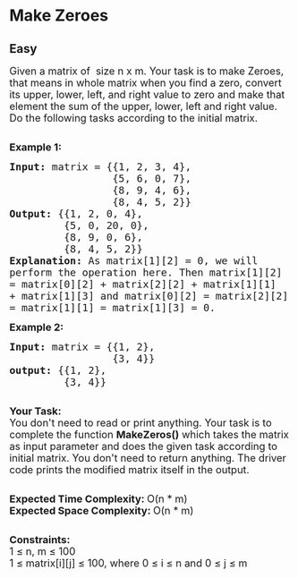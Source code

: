 # Make Zeroes
## Easy 
<div class="problem-statement">
                <p></p><p><span style="font-size:18px">Given a matrix&nbsp;of&nbsp; size n x&nbsp;m. Your task is to make Zeroes, that means in whole matrix when you find a zero,&nbsp;convert its upper, lower, left, and right value to zero and make that element the sum of the upper, lower, left and right value. Do the following tasks according to the initial matrix.</span><br>
&nbsp;</p>

<p><span style="font-size:18px"><strong>Example 1:</strong></span></p>

<pre><span style="font-size:18px"><strong>Input: </strong>matrix = {{1, 2, 3, 4},
                 {5, 6, 0, 7}, 
&nbsp;                {8, 9, 4, 6},
                 {8, 4, 5, 2}}
<strong>Output:</strong>&nbsp;{{1, 2, 0, 4}, 
&nbsp;        {5, 0, 20, 0},
         {8, 9, 0, 6}, 
&nbsp;        {8, 4, 5, 2}}
<strong>Explanation:</strong>&nbsp;As matrix[1][2] = 0, we will
perform the operation here. Then matrix[1][2]
= matrix[0][2] + matrix[2][2] + matrix[1][1] 
+ matrix[1][3] and matrix[0][2] = matrix[2][2] 
= matrix[1][1] = matrix[1][3] = 0.</span>
</pre>

<p><span style="font-size:18px"><strong>Example 2:</strong></span></p>

<pre><span style="font-size:18px"><strong>Input: </strong>matrix = {{1, 2}, 
&nbsp;                {3, 4}}
<strong>output: </strong>{{1, 2}, 
&nbsp;        {3, 4}}</span>
</pre>

<p><br>
<span style="font-size:18px"><strong>Your Task:</strong><br>
You don't need to read or print anything. Your task is to complete the function&nbsp;<strong>MakeZeros()</strong>&nbsp;which takes the matrix as input parameter and does the given task according to initial matrix. You don't need to return anything. The driver code prints the modified matrix itself in the output.</span><br>
&nbsp;</p>

<p><span style="font-size:18px"><strong>Expected Time Complexity:&nbsp;</strong>O(n * m)<br>
<strong>Expected Space Complexity:&nbsp;</strong>O(n * m)</span><br>
&nbsp;</p>

<p><span style="font-size:18px"><strong>Constraints:</strong><br>
1 ≤ n, m ≤ 100<br>
1 ≤ matrix[i][j] ≤ 100, where 0 ≤ i ≤ n and 0 ≤ j ≤ m</span></p>
 <p></p>
            </div>